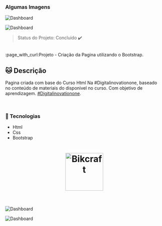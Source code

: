 

### Algumas Imagens ###
![Dashboard](https://i.imgur.com/xbS3x4T.png "Dashboard")

![Dashboard](https://i.imgur.com/EK730wY.png "Dashboard")
> Status do Projeto: Concluido :heavy_check_mark:

<br>
:page_with_curl:Projeto - Criação da Pagina utilizando o Bootstrap.

## :cat: Descrição 

Pagina criada com base do Curso Html Na #Digitalinovationone, baseado no conteúdo de materiais do disponivel no curso.
Com objetivo de aprendizagem. [#Digitalinovationone](https://digitalinnovation.one).

<br>

### :speech_balloon: Tecnologias 

- Html
- Css
- Bootstrap

<h1 align="center">
    <img alt="Bikcraft" title="Bikcraft" src="https://image.winudf.com/v2/image1/b25lLmRpZ2l0YWxpbm5vdmF0aW9uLmFwcF9pY29uXzE1NTM3MDIwNDNfMDQ2/icon.png?w=170&fakeurl=1" width="120px" />
</h1>

<br>

![Dashboard](https://i.imgur.com/xbS3x4T.png "Dashboard")

![Dashboard](https://i.imgur.com/EK730wY.png "Dashboard")
